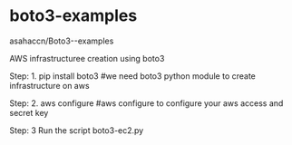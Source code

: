 # boto3-examples
asahaccn/Boto3--examples

AWS infrastructuree creation using boto3

Step: 1.
pip install boto3
#we need boto3 python module to create infrastructure on aws

Step: 2.
aws configure 
#aws configure to configure your aws access and secret key

Step: 3
Run the script boto3-ec2.py

